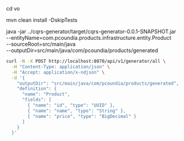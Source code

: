 cd vo

mvn clean install -DskipTests

java -jar ../cqrs-generator/target/cqrs-generator-0.0.1-SNAPSHOT.jar \
--entityName=com.pcoundia.products.infrastructure.entity.Product \
--sourceRoot=src/main/java \
--outputDir=src/main/java/com/pcoundia/products/generated

```sh
curl -N -X POST http://localhost:8070/api/v1/generator/all \
  -H "Content-Type: application/json" \
  -H "Accept: application/x-ndjson" \
  -d '{
    "outputDir": "src/main/java/com/pcoundia/products/generated",
    "definition": {
      "name": "Product",
      "fields": [
        { "name": "id", "type": "UUID" },
        { "name": "name", "type": "String" },
        { "name": "price", "type": "BigDecimal" }
      ]
    }
  }'

```
